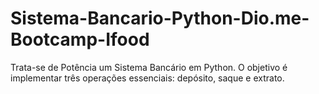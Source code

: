 # Sistema-Bancario-Python-Dio.me-Bootcamp-Ifood
Trata-se de Potência um Sistema Bancário em Python. O objetivo é implementar três operações essenciais: depósito, saque e extrato. 
